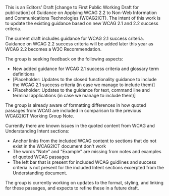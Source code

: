 This is an Editors' Draft [change to First Public Working Draft for publication] of Guidance on Applying WCAG 2.2 to Non-Web Information and Communications Technologies (WCAG2ICT). The intent of this work is to update the existing guidance based on new WCAG 2.1 and 2.2 success criteria.

The current draft includes guidance for WCAG 2.1 success criteria. Guidance on WCAG 2.2 success criteria will be added later this year as WCAG 2.2 becomes a W3C Recommendation.

The group is seeking feedback on the following aspects:

- New added guidance for WCAG 2.1 success criteria and glossary term definitions
- [Placeholder: Updates to the closed functionality guidance to include the WCAG 2.1 success criteria (in case we manage to include them)]
- [Placeholder: Updates to the guidance for text, command line and terminal applications (in case we manage to include them)]

The group is already aware of formatting differences in how quoted passages from WCAG are included in comparison to the previous WCAG2ICT Working Group Note.

Currently there are known issues in the quoted content from WCAG and Understanding Intent sections:

- Anchor links from the included WCAG content to sections that do not exist in the WCAG2ICT document don't work
- The words "Note" and "Example" are missing from notes and examples of quoted WCAG passages
- The left bar that is present for included WCAG guidlines and success criteria is not present for the included Intent sections excerpted from the Understanding document.

The group is currently working on updates to the format, styling, and linking for these passages, and expects to refine these in a future draft.
